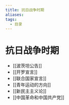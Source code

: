 ```yaml
---
title: 抗日战争时期
aliases:
tags:
  - 目录
---
```


# 抗日战争时期

- [[波茨坦公告]]
- [[开罗宣言]]
- [[联合国家宣言]]
- [[青年运动的方向]]
- [[新民主主义论]]
- [[中国革命和中国共产党]]
